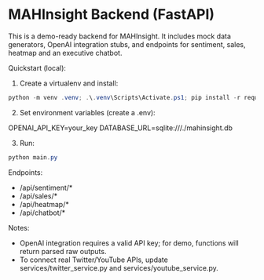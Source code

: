 # MAHInsight Backend (FastAPI)

This is a demo-ready backend for MAHInsight. It includes mock data generators, OpenAI integration stubs, and endpoints for sentiment, sales, heatmap and an executive chatbot.

Quickstart (local):

1. Create a virtualenv and install:

```powershell
python -m venv .venv; .\.venv\Scripts\Activate.ps1; pip install -r requirements.txt
```

2. Set environment variables (create a .env):

OPENAI_API_KEY=your_key
DATABASE_URL=sqlite:///./mahinsight.db

3. Run:

```powershell
python main.py
```

Endpoints:
- /api/sentiment/*
- /api/sales/*
- /api/heatmap/*
- /api/chatbot/*

Notes:
- OpenAI integration requires a valid API key; for demo, functions will return parsed raw outputs.
- To connect real Twitter/YouTube APIs, update services/twitter_service.py and services/youtube_service.py.
